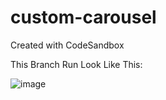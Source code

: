 # custom-carousel
Created with CodeSandbox

This Branch Run Look Like This:

![image](https://user-images.githubusercontent.com/97892253/177576788-fa1e56f7-f012-4f77-aac0-6977a5bfd5c6.png)
